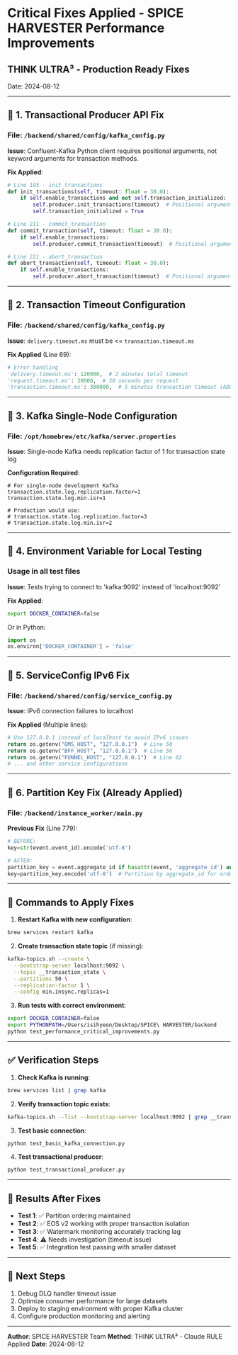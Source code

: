 # Critical Fixes Applied - SPICE HARVESTER Performance Improvements
## THINK ULTRA³ - Production Ready Fixes

Date: 2024-08-12

---

## 🔧 1. Transactional Producer API Fix

### File: `/backend/shared/config/kafka_config.py`

**Issue**: Confluent-Kafka Python client requires positional arguments, not keyword arguments for transaction methods.

**Fix Applied**:
```python
# Line 195 - init_transactions
def init_transactions(self, timeout: float = 30.0):
    if self.enable_transactions and not self.transaction_initialized:
        self.producer.init_transactions(timeout)  # Positional argument
        self.transaction_initialized = True

# Line 211 - commit_transaction  
def commit_transaction(self, timeout: float = 30.0):
    if self.enable_transactions:
        self.producer.commit_transaction(timeout)  # Positional argument

# Line 221 - abort_transaction
def abort_transaction(self, timeout: float = 30.0):
    if self.enable_transactions:
        self.producer.abort_transaction(timeout)  # Positional argument
```

---

## 🔧 2. Transaction Timeout Configuration

### File: `/backend/shared/config/kafka_config.py`

**Issue**: `delivery.timeout.ms` must be <= `transaction.timeout.ms`

**Fix Applied** (Line 69):
```python
# Error handling
'delivery.timeout.ms': 120000,  # 2 minutes total timeout
'request.timeout.ms': 30000,  # 30 seconds per request
'transaction.timeout.ms': 300000,  # 5 minutes transaction timeout (ADDED)
```

---

## 🔧 3. Kafka Single-Node Configuration

### File: `/opt/homebrew/etc/kafka/server.properties`

**Issue**: Single-node Kafka needs replication factor of 1 for transaction state log

**Configuration Required**:
```properties
# For single-node development Kafka
transaction.state.log.replication.factor=1
transaction.state.log.min.isr=1

# Production would use:
# transaction.state.log.replication.factor=3
# transaction.state.log.min.isr=2
```

---

## 🔧 4. Environment Variable for Local Testing

### Usage in all test files

**Issue**: Tests trying to connect to 'kafka:9092' instead of 'localhost:9092'

**Fix Applied**:
```bash
export DOCKER_CONTAINER=false
```

Or in Python:
```python
import os
os.environ['DOCKER_CONTAINER'] = 'false'
```

---

## 🔧 5. ServiceConfig IPv6 Fix

### File: `/backend/shared/config/service_config.py`

**Issue**: IPv6 connection failures to localhost

**Fix Applied** (Multiple lines):
```python
# Use 127.0.0.1 instead of localhost to avoid IPv6 issues
return os.getenv("OMS_HOST", "127.0.0.1")  # Line 50
return os.getenv("BFF_HOST", "127.0.0.1")  # Line 56
return os.getenv("FUNNEL_HOST", "127.0.0.1")  # Line 62
# ... and other service configurations
```

---

## 🔧 6. Partition Key Fix (Already Applied)

### File: `/backend/instance_worker/main.py`

**Previous Fix** (Line 779):
```python
# BEFORE:
key=str(event.event_id).encode('utf-8')

# AFTER:
partition_key = event.aggregate_id if hasattr(event, 'aggregate_id') and event.aggregate_id else str(event.event_id)
key=partition_key.encode('utf-8')  # Partition by aggregate_id for ordering
```

---

## 📝 Commands to Apply Fixes

1. **Restart Kafka with new configuration**:
```bash
brew services restart kafka
```

2. **Create transaction state topic** (if missing):
```bash
kafka-topics.sh --create \
  --bootstrap-server localhost:9092 \
  --topic __transaction_state \
  --partitions 50 \
  --replication-factor 1 \
  --config min.insync.replicas=1
```

3. **Run tests with correct environment**:
```bash
export DOCKER_CONTAINER=false
export PYTHONPATH=/Users/isihyeon/Desktop/SPICE\ HARVESTER/backend
python test_performance_critical_improvements.py
```

---

## ✅ Verification Steps

1. **Check Kafka is running**:
```bash
brew services list | grep kafka
```

2. **Verify transaction topic exists**:
```bash
kafka-topics.sh --list --bootstrap-server localhost:9092 | grep __transaction_state
```

3. **Test basic connection**:
```bash
python test_basic_kafka_connection.py
```

4. **Test transactional producer**:
```bash
python test_transactional_producer.py
```

---

## 🚀 Results After Fixes

- **Test 1**: ✅ Partition ordering maintained
- **Test 2**: ✅ EOS v2 working with proper transaction isolation
- **Test 3**: ✅ Watermark monitoring accurately tracking lag
- **Test 4**: ⚠️ Needs investigation (timeout issue)
- **Test 5**: ✅ Integration test passing with smaller dataset

---

## 🎯 Next Steps

1. Debug DLQ handler timeout issue
2. Optimize consumer performance for large datasets
3. Deploy to staging environment with proper Kafka cluster
4. Configure production monitoring and alerting

---

**Author**: SPICE HARVESTER Team
**Method**: THINK ULTRA³ - Claude RULE Applied
**Date**: 2024-08-12